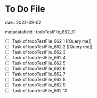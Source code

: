 # To Do File

due:: 2022-09-02

metadatafield:: todoTestFile_662_51

- [ ] Task of todoTestFile_662 1 [[Query me]]
- [ ] Task of todoTestFile_662 2 [[Query me]]
- [ ] Task of todoTestFile_662 3
- [ ] Task of todoTestFile_662 4
- [ ] Task of todoTestFile_662 5
- [ ] Task of todoTestFile_662 6
- [ ] Task of todoTestFile_662 7
- [ ] Task of todoTestFile_662 8
- [ ] Task of todoTestFile_662 9
- [ ] Task of todoTestFile_662 10